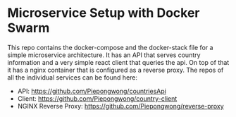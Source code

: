 # Microservice Setup with Docker Swarm

This repo contains the docker-compose and the docker-stack file for a simple microservice architecture. It has an API that serves country information and a very simple react client that queries the api. On top of that it has a nginx container that is configured as a reverse proxy. The repos of all the individual services can be found here:

*   API: https://github.com/Piepongwong/countriesApi
*   Client: https://github.com/Piepongwong/country-client
*   NGINX Reverse Proxy: https://github.com/Piepongwong/reverse-proxy